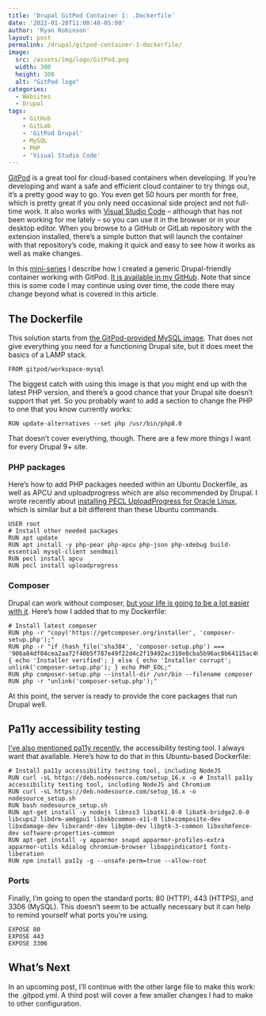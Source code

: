 ```yaml
---
title: 'Drupal GitPod Container 1: .Dockerfile'
date: '2022-01-20T11:00:48-05:00'
author: 'Ryan Robinson'
layout: post
permalink: /drupal/gitpod-container-1-dockerfile/
image: 
  src: /assets/img/logo/GitPod.png
  width: 300
  height: 300
  alt: "GitPod logo"
categories:
  - Websites
  - Drupal
tags:
    - GitHub
    - GitLab
    - 'GitPod Drupal'
    - MySQL
    - PHP
    - 'Visual Studio Code'
---
```


[GitPod](https://gitpod.io) is a great tool for cloud-based containers when developing. If you’re developing and want a safe and efficient cloud container to try things out, it’s a pretty good way to go. You even get 50 hours per month for free, which is pretty great if you only need occasional side project and not full-time work. It also works with [Visual Studio Code](/tags/visual-studio-code/) – although that has not been working for me lately – so you can use it in the browser or in your desktop editor. When you browse to a GitHub or GitLab repository with the extension installed, there’s a simple button that will launch the container with that repository’s code, making it quick and easy to see how it works as well as make changes.

In this [mini-series](/tags/gitpod-drupal/) I describe how I created a generic Drupal-friendly container working with GitPod. [It is available in my GitHub](https://github.com/ryan-l-robinson/Drupal-GitPod). Note that since this is some code I may continue using over time, the code there may change beyond what is covered in this article.

## The Dockerfile

This solution starts from [the GitPod-provided MySQL image](https://github.com/gitpod-io/workspace-images/blob/master/mysql/Dockerfile). That does not give everything you need for a functioning Drupal site, but it does meet the basics of a LAMP stack.

```docker
FROM gitpod/workspace-mysql
```

The biggest catch with using this image is that you might end up with the latest PHP version, and there’s a good chance that your Drupal site doesn’t support that yet. So you probably want to add a section to change the PHP to one that you know currently works:

```docker
RUN update-alternatives --set php /usr/bin/php8.0
```

That doesn’t cover everything, though. There are a few more things I want for every Drupal 9+ site.

### PHP packages

Here’s how to add PHP packages needed within an Ubuntu Dockerfile, as well as APCU and uploadprogress which are also recommended by Drupal. I wrote recently about [installing PECL UploadProgress for Oracle Linux](/websites/drupal/drupal-install-pecl-uploadprogress/), which is similar but a bit different than these Ubuntu commands.

```docker
USER root
# Install other needed packages
RUN apt update
RUN apt install -y php-pear php-apcu php-json php-xdebug build-essential mysql-client sendmail
RUN pecl install apcu
RUN pecl install uploadprogress
```

### Composer

Drupal can work without composer, [but your life is going to be a lot easier with it](https://www.drupal.org/docs/develop/using-composer/using-composer-with-drupal). Here’s how I added that to my Dockerfile:

```docker
# Install latest composer
RUN php -r "copy('https://getcomposer.org/installer', 'composer-setup.php');"
RUN php -r "if (hash_file('sha384', 'composer-setup.php') === '906a84df04cea2aa72f40b5f787e49f22d4c2f19492ac310e8cba5b96ac8b64115ac402c8cd292b8a03482574915d1a8') { echo 'Installer verified'; } else { echo 'Installer corrupt'; unlink('composer-setup.php'); } echo PHP_EOL;"
RUN php composer-setup.php --install-dir /usr/bin --filename composer
RUN php -r "unlink('composer-setup.php');"
```

At this point, the server is ready to provide the core packages that run Drupal well.

## Pa11y accessibility testing

[I’ve also mentioned pa11y recently](/websites/pa11y-ci-oracle-linux-8-installation/), the accessibility testing tool. I always want that available. Here’s how to do that in this Ubuntu-based Dockerfile:

```docker
# Install pa11y accessibility testing tool, including NodeJS
RUN curl -sL https://deb.nodesource.com/setup_16.x -o # Install pa11y accessibility testing tool, including NodeJS and Chromium
RUN curl -sL https://deb.nodesource.com/setup_16.x -o nodesource_setup.sh
RUN bash nodesource_setup.sh
RUN apt-get install -y nodejs libnss3 libatk1.0-0 libatk-bridge2.0-0 libcups2 libdrm-amdgpu1 libxkbcommon-x11-0 libxcomposite-dev libxdamage-dev libxrandr-dev libgbm-dev libgtk-3-common libxshmfence-dev software-properties-common
RUN apt-get install -y apparmor snapd apparmor-profiles-extra apparmor-utils kdialog chromium-browser libappindicator1 fonts-liberation
RUN npm install pa11y -g --unsafe-perm=true --allow-root
```

### Ports

Finally, I’m going to open the standard ports: 80 (HTTP), 443 (HTTPS), and 3306 (MySQL). This doesn’t seem to be actually necessary but it can help to remind yourself what ports you’re using.

```docker
EXPOSE 80
EXPOSE 443
EXPOSE 3306
```

## What’s Next

In an upcoming post, I’ll continue with the other large file to make this work: the .gitpod.yml. A third post will cover a few smaller changes I had to make to other configuration.
